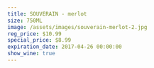 ```yaml
---
title: SOUVERAIN - merlot
size: 750ML
image: /assets/images/souverain-merlot-2.jpg
reg_price: $10.99
special_price: $8.99
expiration_date: 2017-04-26 00:00:00
show_wine: true
---
```




